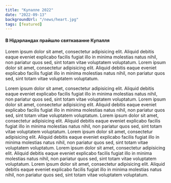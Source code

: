 ```yaml
---
title: "Купалле 2022"
date: "2022-09-13"
backgroundUrl: "/news/heart.jpg"
tags: [featured]
---
```


#### В Нідэрландах прайшло святкаванне Купалля

Lorem ipsum dolor sit amet, consectetur adipisicing elit. Aliquid debitis eaque eveniet explicabo facilis fugiat illo 
in minima molestias natus nihil, non pariatur quos sed, sint totam vitae voluptatem voluptatum. Lorem ipsum dolor sit amet, consectetur adipisicing elit. Aliquid debitis eaque eveniet explicabo facilis fugiat illo in minima molestias natus nihil, non pariatur quos sed, sint totam vitae voluptatem voluptatum.


Lorem ipsum dolor sit amet, consectetur adipisicing elit. Aliquid debitis eaque eveniet explicabo facilis fugiat illo
in minima molestias natus nihil, non pariatur quos sed, sint totam vitae voluptatem voluptatum. Lorem ipsum dolor sit amet, consectetur adipisicing elit. Aliquid debitis eaque eveniet explicabo facilis fugiat illo in minima molestias natus nihil, non pariatur quos sed, sint totam vitae voluptatem voluptatum.
Lorem ipsum dolor sit amet, consectetur adipisicing elit. Aliquid debitis eaque eveniet explicabo facilis fugiat illo
in minima molestias natus nihil, non pariatur quos sed, sint totam vitae voluptatem voluptatum. Lorem ipsum dolor sit amet, consectetur adipisicing elit. Aliquid debitis eaque eveniet explicabo facilis fugiat illo in minima molestias natus nihil, non pariatur quos sed, sint totam vitae voluptatem voluptatum.
Lorem ipsum dolor sit amet, consectetur adipisicing elit. Aliquid debitis eaque eveniet explicabo facilis fugiat illo
in minima molestias natus nihil, non pariatur quos sed, sint totam vitae voluptatem voluptatum. Lorem ipsum dolor sit amet, consectetur adipisicing elit. Aliquid debitis eaque eveniet explicabo facilis fugiat illo in minima molestias natus nihil, non pariatur quos sed, sint totam vitae voluptatem voluptatum.


